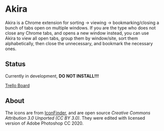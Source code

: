 # Akira

Akira is a Chrome extension for sorting -> viewing -> bookmarking/closing a bunch of tabs open on multiple windows. If you are the type who does not close any Chrome tabs, and opens a new window instead, you can use Akira to view all open tabs, group them by window/site, sort them alphabetically, then close the unnecessary, and bookmark the necessary ones.

## Status

Currently in development, **DO NOT INSTALL!!!**

[Trello Board](https://trello.com/b/ZJ3Vsw7h/akira)

## About

The icons are from [IconFinder](https://www.iconfinder.com/), and are open source *Creative Commons Attribution 3.0 Unported (CC BY 3.0)*. They were edited with licensed version of Adobe Photoshop CC 2020.
